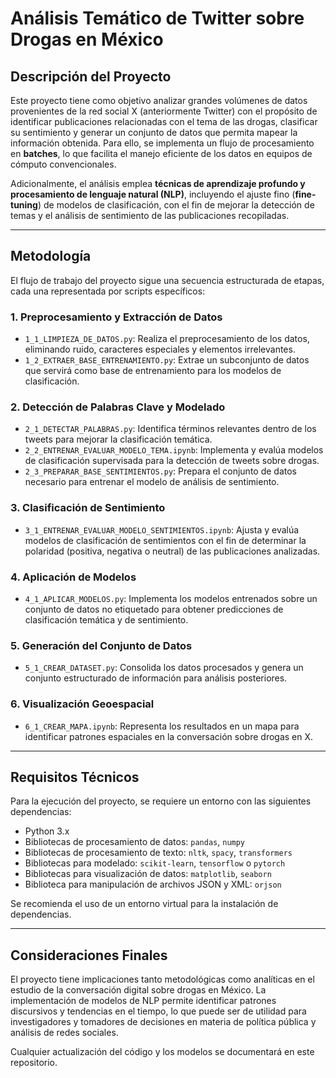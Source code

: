 # Análisis Temático de Twitter sobre Drogas en México

## Descripción del Proyecto

Este proyecto tiene como objetivo analizar grandes volúmenes de datos provenientes de la red social X (anteriormente Twitter) con el propósito de identificar publicaciones relacionadas con el tema de las drogas, clasificar su sentimiento y generar un conjunto de datos que permita mapear la información obtenida. Para ello, se implementa un flujo de procesamiento en **batches**, lo que facilita el manejo eficiente de los datos en equipos de cómputo convencionales. 

Adicionalmente, el análisis emplea **técnicas de aprendizaje profundo y procesamiento de lenguaje natural (NLP)**, incluyendo el ajuste fino (**fine-tuning**) de modelos de clasificación, con el fin de mejorar la detección de temas y el análisis de sentimiento de las publicaciones recopiladas.

---

## Metodología

El flujo de trabajo del proyecto sigue una secuencia estructurada de etapas, cada una representada por scripts específicos:

### 1. Preprocesamiento y Extracción de Datos
- `1_1_LIMPIEZA_DE_DATOS.py`: Realiza el preprocesamiento de los datos, eliminando ruido, caracteres especiales y elementos irrelevantes.
- `1_2_EXTRAER_BASE_ENTRENAMIENTO.py`: Extrae un subconjunto de datos que servirá como base de entrenamiento para los modelos de clasificación.

### 2. Detección de Palabras Clave y Modelado
- `2_1_DETECTAR_PALABRAS.py`: Identifica términos relevantes dentro de los tweets para mejorar la clasificación temática.
- `2_2_ENTRENAR_EVALUAR_MODELO_TEMA.ipynb`: Implementa y evalúa modelos de clasificación supervisada para la detección de tweets sobre drogas.
- `2_3_PREPARAR_BASE_SENTIMIENTOS.py`: Prepara el conjunto de datos necesario para entrenar el modelo de análisis de sentimiento.

### 3. Clasificación de Sentimiento
- `3_1_ENTRENAR_EVALUAR_MODELO_SENTIMIENTOS.ipynb`: Ajusta y evalúa modelos de clasificación de sentimientos con el fin de determinar la polaridad (positiva, negativa o neutral) de las publicaciones analizadas.

### 4. Aplicación de Modelos
- `4_1_APLICAR_MODELOS.py`: Implementa los modelos entrenados sobre un conjunto de datos no etiquetado para obtener predicciones de clasificación temática y de sentimiento.

### 5. Generación del Conjunto de Datos
- `5_1_CREAR_DATASET.py`: Consolida los datos procesados y genera un conjunto estructurado de información para análisis posteriores.

### 6. Visualización Geoespacial
- `6_1_CREAR_MAPA.ipynb`: Representa los resultados en un mapa para identificar patrones espaciales en la conversación sobre drogas en X.

---

## Requisitos Técnicos

Para la ejecución del proyecto, se requiere un entorno con las siguientes dependencias:

- Python 3.x
- Bibliotecas de procesamiento de datos: `pandas`, `numpy`
- Bibliotecas de procesamiento de texto: `nltk`, `spacy`, `transformers`
- Bibliotecas para modelado: `scikit-learn`, `tensorflow` o `pytorch`
- Bibliotecas para visualización de datos: `matplotlib`, `seaborn`
- Biblioteca para manipulación de archivos JSON y XML: `orjson`

Se recomienda el uso de un entorno virtual para la instalación de dependencias.  

---

## Consideraciones Finales

El proyecto tiene implicaciones tanto metodológicas como analíticas en el estudio de la conversación digital sobre drogas en México. La implementación de modelos de NLP permite identificar patrones discursivos y tendencias en el tiempo, lo que puede ser de utilidad para investigadores y tomadores de decisiones en materia de política pública y análisis de redes sociales.

Cualquier actualización del código y los modelos se documentará en este repositorio.  
